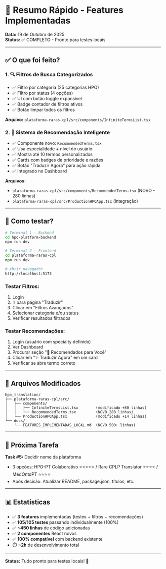 # 🎉 Resumo Rápido - Features Implementadas

**Data:** 19 de Outubro de 2025  
**Status:** ✅ COMPLETO - Pronto para testes locais

---

## ✅ O que foi feito?

### 1. 🔍 **Filtros de Busca Categorizados**
- ✅ Filtro por categoria (25 categorias HPO)
- ✅ Filtro por status (4 opções)
- ✅ UI com botão toggle expansível
- ✅ Badge contador de filtros ativos
- ✅ Botão limpar todos os filtros

**Arquivo:** `plataforma-raras-cpl/src/components/InfiniteTermsList.tsx`

### 2. 🧠 **Sistema de Recomendação Inteligente**
- ✅ Componente novo: `RecommendedTerms.tsx`
- ✅ Usa especialidade + nível do usuário
- ✅ Mostra até 10 termos personalizados
- ✅ Cards com badges de prioridade e razões
- ✅ Botão "Traduzir Agora" para ação rápida
- ✅ Integrado no Dashboard

**Arquivos:** 
- `plataforma-raras-cpl/src/components/RecommendedTerms.tsx` (NOVO - 280 linhas)
- `plataforma-raras-cpl/src/ProductionHPOApp.tsx` (integração)

---

## 🧪 Como testar?

```bash
# Terminal 1 - Backend
cd hpo-platform-backend
npm run dev

# Terminal 2 - Frontend  
cd plataforma-raras-cpl
npm run dev

# Abrir navegador
http://localhost:5173
```

### Testar Filtros:
1. Login
2. Ir para página "Traduzir"
3. Clicar em "Filtros Avançados"
4. Selecionar categoria e/ou status
5. Verificar resultados filtrados

### Testar Recomendações:
1. Login (usuário com specialty definido)
2. Ver Dashboard
3. Procurar seção "🎯 Recomendados para Você"
4. Clicar em "✨ Traduzir Agora" em um card
5. Verificar se abre termo correto

---

## 📂 Arquivos Modificados

```
hpo_translation/
├── plataforma-raras-cpl/src/
│   ├── components/
│   │   ├── InfiniteTermsList.tsx        (modificado +80 linhas)
│   │   └── RecommendedTerms.tsx         (NOVO 280 linhas)
│   └── ProductionHPOApp.tsx             (modificado +14 linhas)
└── docs/
    └── FEATURES_IMPLEMENTADAS_LOCAL.md  (NOVO 500+ linhas)
```

---

## 🎯 Próxima Tarefa

**Task #5:** Decidir nome da plataforma
- 3 opções: HPO-PT Colaborativo ⭐⭐⭐⭐⭐ / Rare CPLP Translator ⭐⭐⭐⭐ / MedOntoPT ⭐⭐⭐⭐
- Após decisão: Atualizar README, package.json, títulos, etc.

---

## 📊 Estatísticas

- ✅ **3 features** implementadas (testes + filtros + recomendações)
- ✅ **105/105 testes** passando individualmente (100%)
- ✅ **~450 linhas** de código adicionadas
- ✅ **2 componentes** React novos
- ✅ **100% compatível** com backend existente
- ⏱️ **~2h** de desenvolvimento total

---

**Status:** Tudo pronto para testes locais! 🚀
